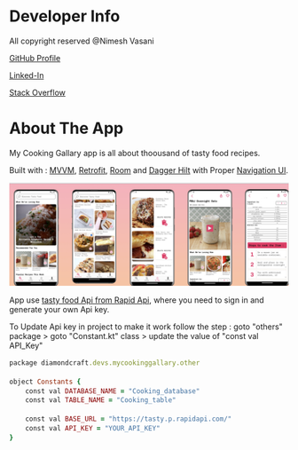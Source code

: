 # Developer Info

All copyright reserved @Nimesh Vasani 

[GitHub Profile](https://github.com/NimeshVasani)

[Linked-In](https://www.linkedin.com/in/nimesh-vasani-99b642154/)

[Stack Overflow](https://stackoverflow.com/users/16579306/nimesh-vasani)

# About The App

My Cooking Gallary app is all about thoousand of tasty food recipes.

Built with  : [MVVM](https://developer.android.com/topic/libraries/architecture/viewmodel?gclid=CjwKCAjw5dqgBhBNEiwA7PryaEGGNXBuF_269i5vAml9SedixRgYXYfktdB8NOZm__qJWmdN6hpUahoC2IQQAvD_BwE&gclsrc=aw.ds#kotlin_1), [Retrofit](https://square.github.io/retrofit/), [Room](https://developer.android.com/training/data-storage/room) and [Dagger Hilt](https://developer.android.com/training/dependency-injection/hilt-android) with Proper [Navigation UI](https://developer.android.com/guide/navigation/navigation-getting-started).

![alt text](https://github.com/NimeshVasani/My_Cooking_Gallary/blob/main/snapshots/final_snap_shot.png)

App use [tasty food Api from Rapid Api](https://rapidapi.com/apidojo/api/tasty/), where you need to sign in and generate your own Api key.

To Update Api key in project to make it work follow the step : goto "others" package > goto "Constant.kt" class > update the value of "const val API_Key"
```ruby
package diamondcraft.devs.mycookinggallary.other

object Constants {
    const val DATABASE_NAME = "Cooking_database"
    const val TABLE_NAME = "Cooking_table"

    const val BASE_URL = "https://tasty.p.rapidapi.com/"
    const val API_KEY = "YOUR_API_KEY"
}
```
